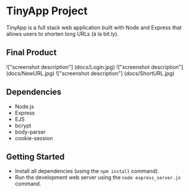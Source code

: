 # TinyApp Project

TinyApp is a full stack web application built with Node and Express that allows users to shorten long URLs (à la bit.ly).

## Final Product

!["screenshot description"]
(docs/Login.jpg)
!["screenshot description"]
(docs/NewURL.jpg)
!["screenshot description"]
(docs/ShortURL.jpg)

## Dependencies

- Node.js
- Express
- EJS
- bcrypt
- body-parser
- cookie-session


## Getting Started

- Install all dependencies (using the `npm install` command).
- Run the development web server using the `node express_server.js` command.